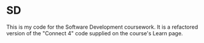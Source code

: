 SD
==
This is my code for the Software Development coursework.  It is a refactored version of the "Connect 4" code supplied on the course's Learn page.
